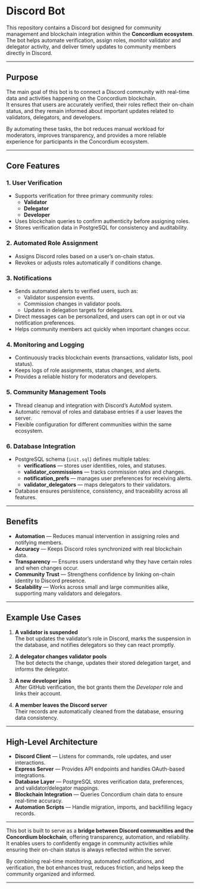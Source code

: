 # Discord Bot

This repository contains a Discord bot designed for community management and blockchain integration within the **Concordium ecosystem**.  
The bot helps automate verification, assign roles, monitor validator and delegator activity, and deliver timely updates to community members directly in Discord.

---

## Purpose

The main goal of this bot is to connect a Discord community with real-time data and activities happening on the Concordium blockchain.  
It ensures that users are accurately verified, their roles reflect their on-chain status, and they remain informed about important updates related to validators, delegators, and developers.

By automating these tasks, the bot reduces manual workload for moderators, improves transparency, and provides a more reliable experience for participants in the Concordium ecosystem.

---

## Core Features

### 1. **User Verification**
- Supports verification for three primary community roles:
  - **Validator**
  - **Delegator**
  - **Developer**
- Uses blockchain queries to confirm authenticity before assigning roles.  
- Stores verification data in PostgreSQL for consistency and auditability.

### 2. **Automated Role Assignment**
- Assigns Discord roles based on a user’s on-chain status.  
- Revokes or adjusts roles automatically if conditions change.  

### 3. **Notifications**
- Sends automated alerts to verified users, such as:
  - Validator suspension events.  
  - Commission changes in validator pools.  
  - Updates in delegation targets for delegators.  
- Direct messages can be personalized, and users can opt in or out via notification preferences.  
- Helps community members act quickly when important changes occur.

### 4. **Monitoring and Logging**
- Continuously tracks blockchain events (transactions, validator lists, pool status).  
- Keeps logs of role assignments, status changes, and alerts.  
- Provides a reliable history for moderators and developers.

### 5. **Community Management Tools**
- Thread cleanup and integration with Discord’s AutoMod system.  
- Automatic removal of roles and database entries if a user leaves the server.  
- Flexible configuration for different communities within the same ecosystem.

### 6. **Database Integration**
- PostgreSQL schema (`init.sql`) defines multiple tables:
  - **verifications** — stores user identities, roles, and statuses.  
  - **validator_commissions** — tracks commission rates and changes.  
  - **notification_prefs** — manages user preferences for receiving alerts.  
  - **validator_delegators** — maps delegators to their validators.  
- Database ensures persistence, consistency, and traceability across all features.

---

## Benefits

- **Automation** — Reduces manual intervention in assigning roles and notifying members.  
- **Accuracy** — Keeps Discord roles synchronized with real blockchain data.  
- **Transparency** — Ensures users understand why they have certain roles and when changes occur.  
- **Community Trust** — Strengthens confidence by linking on-chain identity to Discord presence.  
- **Scalability** — Works across small and large communities alike, supporting many validators and delegators.  

---

## Example Use Cases

1. **A validator is suspended**  
   The bot updates the validator’s role in Discord, marks the suspension in the database, and notifies delegators so they can react promptly.

2. **A delegator changes validator pools**  
   The bot detects the change, updates their stored delegation target, and informs the delegator.

3. **A new developer joins**  
   After GitHub verification, the bot grants them the *Developer* role and links their account.

4. **A member leaves the Discord server**  
   Their records are automatically cleaned from the database, ensuring data consistency.

---

## High-Level Architecture

- **Discord Client** — Listens for commands, role updates, and user interactions.  
- **Express Server** — Provides API endpoints and handles OAuth-based integrations.  
- **Database Layer** — PostgreSQL stores verification data, preferences, and validator/delegator mappings.  
- **Blockchain Integration** — Queries Concordium chain data to ensure real-time accuracy.  
- **Automation Scripts** — Handle migration, imports, and backfilling legacy records.  

---

This bot is built to serve as a **bridge between Discord communities and the Concordium blockchain**, offering transparency, automation, and reliability.  
It enables users to confidently engage in community activities while ensuring their on-chain status is always reflected within the server.  

By combining real-time monitoring, automated notifications, and verification, the bot enhances trust, reduces friction, and helps keep the community organized and informed.

---
